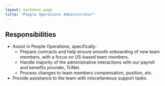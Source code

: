 ```yaml
---
layout: markdown_page
title: "People Operations Administrator"
---
```


## Responsibilities

* Assist in People Operations, specifically:
   * Prepare contracts and help ensure smooth onboarding of new team members, with
   a focus on US-based team members.
   * Handle majority of the administrative interactions with our payroll and benefits
   provider, TriNet.
   * Process changes to team members compensation, position, etc.
* Provide assistance to the team with miscellaneous support tasks. 
